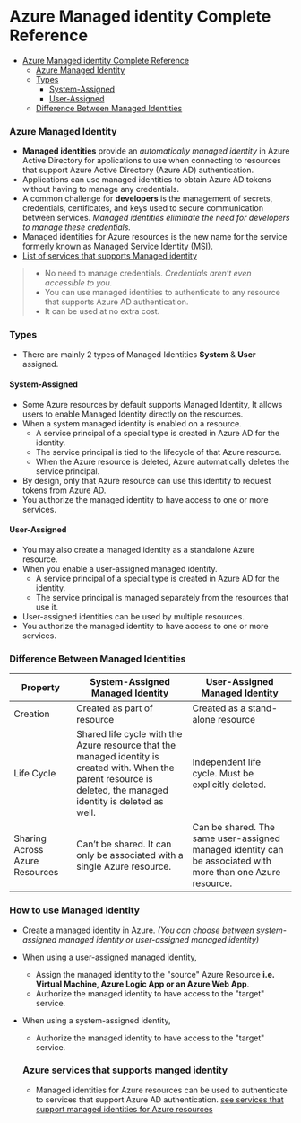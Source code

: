 # Azure Managed identity Complete Reference

- [Azure Managed identity Complete Reference](#azure-managed-identity-complete-reference)
    - [Azure Managed Identity](#azure-managed-identity)
    - [Types](#types)
      - [System-Assigned](#system-assigned)
      - [User-Assigned](#user-assigned)
    - [Difference Between Managed Identities](#difference-between-managed-identities)

### Azure Managed Identity
- **Managed identities** provide an *automatically managed identity* in Azure Active Directory for applications to use when connecting to resources that support Azure Active Directory (Azure AD) authentication.
- Applications can use managed identities to obtain Azure AD tokens without having to manage any credentials.
- A common challenge for **developers** is the management of secrets, credentials, certificates, and keys used to secure communication between services. *Managed identities eliminate the need for developers to manage these credentials.*
- Managed identities for Azure resources is the new name for the service formerly known as Managed Service Identity (MSI).
- [List of services that supports Managed identity](https://learn.microsoft.com/en-us/azure/active-directory/managed-identities-azure-resources/managed-identities-status)

> - No need to manage credentials. *Credentials aren’t even accessible to you.*
> - You can use managed identities to authenticate to any resource that supports Azure AD authentication.
> - It can be used at no extra cost.

### Types
- There are mainly 2 types of Managed Identities **System** & **User** assigned.

#### System-Assigned
- Some Azure resources by default supports Managed Identity, It allows users to enable Managed Identity directly on the resources.
- When a system managed identity is enabled on a resource.
  - A service principal of a special type is created in Azure AD for the identity.
  - The service principal is tied to the lifecycle of that Azure resource.
  - When the Azure resource is deleted, Azure automatically deletes the service principal.
- By design, only that Azure resource can use this identity to request tokens from Azure AD.
- You authorize the managed identity to have access to one or more services.

#### User-Assigned
- You may also create a managed identity as a standalone Azure resource.
- When you enable a user-assigned managed identity.
  - A service principal of a special type is created in Azure AD for the identity.
  - The service principal is managed separately from the resources that use it.
- User-assigned identities can be used by multiple resources.
- You authorize the managed identity to have access to one or more services.

### Difference Between Managed Identities
| Property | System-Assigned Managed Identity | User-Assigned Managed Identity |
|----------|----------------------------------|--------------------------------|
| Creation | Created as part of resource | Created as a stand-alone resource |
| Life Cycle | Shared life cycle with the Azure resource that the managed identity is created with. When the parent resource is deleted, the managed identity is deleted as well. | Independent life cycle. Must be explicitly deleted. |
| Sharing Across Azure Resources | Can’t be shared. It can only be associated with a single Azure resource. | Can be shared. The same user-assigned managed identity can be associated with more than one Azure resource. |


### How to use Managed Identity
- Create a managed identity in Azure. *(You can choose between system-assigned managed identity or user-assigned managed identity)*
- When using a user-assigned managed identity,
  - Assign the managed identity to the "source" Azure Resource **i.e. Virtual Machine, Azure Logic App or an Azure Web App**.
  - Authorize the managed identity to have access to the "target" service.
- When using a system-assigned identity,
  - Authorize the managed identity to have access to the "target" service.

  ### Azure services that supports manged identity
  - Managed identities for Azure resources can be used to authenticate to services that support Azure AD authentication. [see services that support managed identities for Azure resources](https://learn.microsoft.com/en-us/azure/active-directory/managed-identities-azure-resources/managed-identities-status)